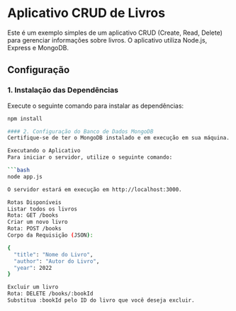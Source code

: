 # Aplicativo CRUD de Livros

Este é um exemplo simples de um aplicativo CRUD (Create, Read, Delete) para gerenciar informações sobre livros. O aplicativo utiliza Node.js, Express e MongoDB.

## Configuração

### 1. Instalação das Dependências

Execute o seguinte comando para instalar as dependências:

```bash
npm install

#### 2. Configuração do Banco de Dados MongoDB
Certifique-se de ter o MongoDB instalado e em execução em sua máquina. A URL de conexão padrão é mongodb://localhost:27017/crud-app. Você pode alterar isso no arquivo app.js.

Executando o Aplicativo
Para iniciar o servidor, utilize o seguinte comando:

```bash
node app.js

O servidor estará em execução em http://localhost:3000.

Rotas Disponíveis
Listar todos os livros
Rota: GET /books
Criar um novo livro
Rota: POST /books
Corpo da Requisição (JSON):

{
  "title": "Nome do Livro",
  "author": "Autor do Livro",
  "year": 2022
}

Excluir um livro
Rota: DELETE /books/:bookId
Substitua :bookId pelo ID do livro que você deseja excluir.
